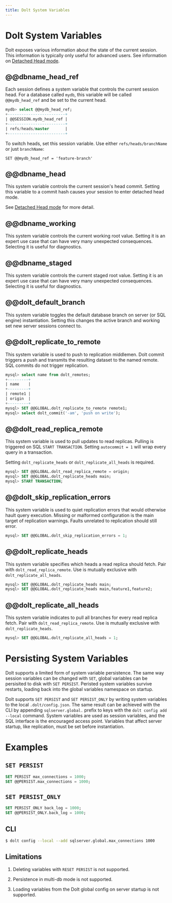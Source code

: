 ```yaml
---
title: Dolt System Variables
---
```


# Dolt System Variables

Dolt exposes various information about the state of the current
session. This information is typically only useful for advanced
users. See information on [Detached Head
mode](heads.md#detached-head-mode).

## @@dbname\_head\_ref

Each session defines a system variable that controls the current
session head. For a database called `mydb`, this variable
will be called `@@mydb_head_ref` and be set to the current head.

```sql
mydb> select @@mydb_head_ref;
+-------------------------+
| @@SESSION.mydb_head_ref |
+-------------------------+
| refs/heads/master       |
+-------------------------+
```

To switch heads, set this session variable. Use either
`refs/heads/branchName` or just `branchName`:

`SET @@mydb_head_ref = 'feature-branch'`

## @@dbname_head

This system variable controls the current session's head
commit. Setting this variable to a commit hash causes your session to
enter detached head mode.

See [Detached Head mode](heads.md#detached-head-mode) for more detail.

## @@dbname_working

This system variable controls the current working root value. Setting
it is an expert use case that can have very many unexpected
consequences. Selecting it is useful for diagnostics.

## @@dbname_staged

This system variable controls the current staged root value. Setting
it is an expert use case that can have very many unexpected
consequences. Selecting it is useful for diagnostics.

## @@dolt_default_branch

This system variable toggles the default database branch on server
(or SQL engine) instantiation. Setting this changes the active branch
and working set new server sessions connect to.

## @@dolt_replicate_to_remote

This system variable is used to push to replication middlemen. Dolt
commit triggers a push and transmits the resulting dataset to the named
remote. SQL commits do not trigger replication.

```sql
mysql> select name from dolt_remotes;
+---------+
| name    |
+---------+
| remote1 |
| origin  |
+---------+
mysql> SET @@GLOBAL.dolt_replicate_to_remote remote1;
mysql> select dolt_commit('-am', 'push on write');
```

## @@dolt_read_replica_remote

This system variable is used to pull updates to read replicas.
Pulling is triggered on SQL `START TRANSACTION`. Setting `autocommit = 1`
will wrap every query in a transaction.

Setting `dolt_replicate_heads` or `dolt_replicate_all_heads` is required.

```sql
mysql> SET @@GLOBAL.dolt_read_replica_remote = origin;
mysql> SET @@GLOBAL.dolt_replicate_heads main;
mysql> START TRANSACTION;
```

## @@dolt_skip_replication_errors

This system variable is used to quiet replication
errors that would otherwise hault query execution. Missing or malformed
configuration is the main target of replication warnings. Faults
unrelated to replication should still error.

```sql
mysql> SET @@GLOBAL.dolt_skip_replication_errors = 1;
```

## @@dolt_replicate_heads

This system variable specifies which heads a read replica should fetch.
Pair with `dolt_read_replica_remote`. Use is mutually exclusive with
`dolt_replicate_all_heads`.

```sql
mysql> SET @@GLOBAL.dolt_replicate_heads main;
mysql> SET @@GLOBAL.dolt_replicate_heads main,feature1,feature2;
```

## @@dolt_replicate_all_heads

This system variable indicates to pull all branches for every read replica
fetch. Pair with `dolt_read_replica_remote`. Use is mutually exclusive
with `dolt_replicate_heads`.

```sql
mysql> SET @@GLOBAL.dolt_replicate_all_heads = 1;
```
# Persisting System Variables

Dolt supports a limited form of system variable persistence. The same
way session
variables can be changed with `SET`, global variables can be persisited
to disk with `SET PERSIST`. Peristed system variables survive restarts,
loading back into the global variables namespace on startup.

Dolt supports `SET PERSIST` and `SET PERSIST_ONLY` by writing system
variables to the local `.dolt/config.json`. The same result can be
achieved with the CLI by appending `sqlserver.global.` prefix to
keys with the `dolt config add --local` command. System
variables are used as session variables, and the SQL interface is
the encouraged access point. Variables that affect server startup, like
replication, must be set before instantiation.

# Examples

## `SET PERSIST`

```sql
SET PERSIST max_connections = 1000;
SET @@PERSIST.max_connections = 1000;
```

## `SET PERSIST_ONLY`

```sql
SET PERSIST_ONLY back_log = 1000;
SET @@PERSIST_ONLY.back_log = 1000;
```

## CLI

```bash
$ dolt config --local --add sqlserver.global.max_connections 1000
```

## Limitations

1) Deleting variables with `RESET PERSIST` is not supported.

2) Persistence in multi-db mode is not supported.

3) Loading variables from the Dolt global config on server startup is
   not supported.

